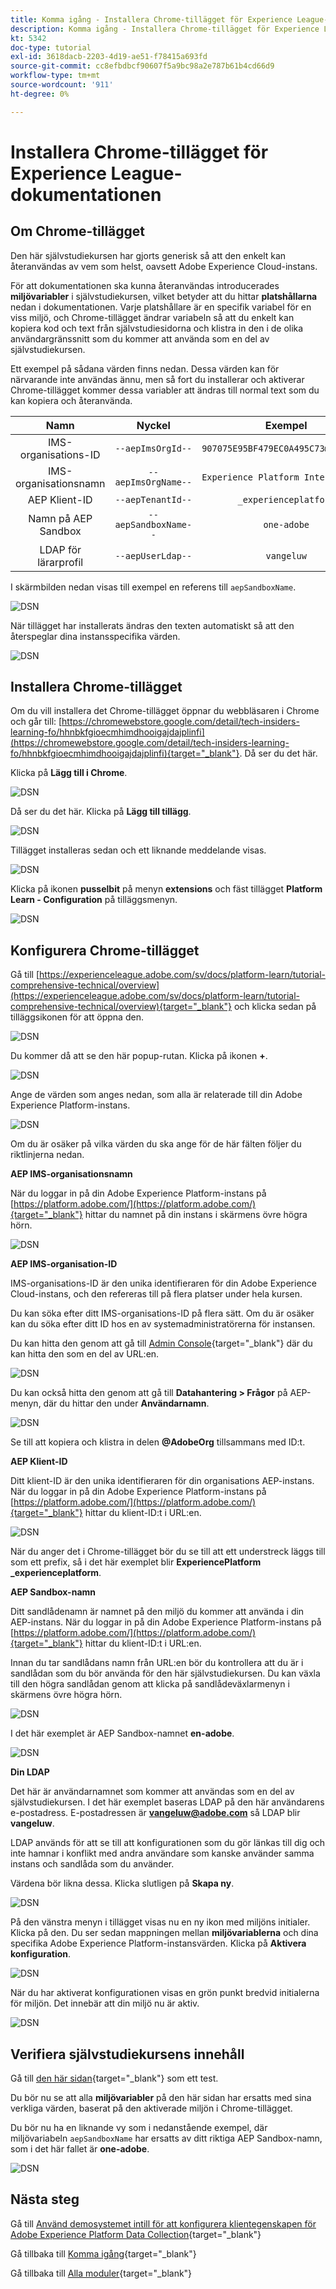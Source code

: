 ```yaml
---
title: Komma igång - Installera Chrome-tillägget för Experience League-dokumentationen
description: Komma igång - Installera Chrome-tillägget för Experience League-dokumentationen
kt: 5342
doc-type: tutorial
exl-id: 3618dacb-2203-4d19-ae51-f78415a693fd
source-git-commit: cc8efbdbcf90607f5a9bc98a2e787b61b4cd66d9
workflow-type: tm+mt
source-wordcount: '911'
ht-degree: 0%

---
```


# Installera Chrome-tillägget för Experience League-dokumentationen

## Om Chrome-tillägget

Den här självstudiekursen har gjorts generisk så att den enkelt kan återanvändas av vem som helst, oavsett Adobe Experience Cloud-instans.

För att dokumentationen ska kunna återanvändas introducerades **miljövariabler** i självstudiekursen, vilket betyder att du hittar **platshållarna** nedan i dokumentationen. Varje platshållare är en specifik variabel för en viss miljö, och Chrome-tillägget ändrar variabeln så att du enkelt kan kopiera kod och text från självstudiesidorna och klistra in den i de olika användargränssnitt som du kommer att använda som en del av självstudiekursen.

Ett exempel på sådana värden finns nedan. Dessa värden kan för närvarande inte användas ännu, men så fort du installerar och aktiverar Chrome-tillägget kommer dessa variabler att ändras till normal text som du kan kopiera och återanvända.

| Namn | Nyckel | Exempel |
|:-------------:| :---------------:| :---------------:|
| IMS-organisations-ID | `--aepImsOrgId--` | `907075E95BF479EC0A495C73@AdobeOrg` |
| IMS-organisationsnamn | `--aepImsOrgName--` | `Experience Platform International` |
| AEP Klient-ID | `--aepTenantId--` | `_experienceplatform` |
| Namn på AEP Sandbox | `--aepSandboxName--` | `one-adobe` |
| LDAP för lärarprofil | `--aepUserLdap--` | `vangeluw` |

I skärmbilden nedan visas till exempel en referens till `aepSandboxName`.

![DSN](./images/mod7before.png)

När tillägget har installerats ändras den texten automatiskt så att den återspeglar dina instansspecifika värden.

![DSN](./images/mod7.png)

## Installera Chrome-tillägget

Om du vill installera det Chrome-tillägget öppnar du webbläsaren i Chrome och går till: [https://chromewebstore.google.com/detail/tech-insiders-learning-fo/hhnbkfgioecmhimdhooigajdajplinfi](https://chromewebstore.google.com/detail/tech-insiders-learning-fo/hhnbkfgioecmhimdhooigajdajplinfi){target="_blank"}. Då ser du det här.

Klicka på **Lägg till i Chrome**.

![DSN](./images/c2.png)

Då ser du det här. Klicka på **Lägg till tillägg**.

![DSN](./images/c3.png)

Tillägget installeras sedan och ett liknande meddelande visas.

![DSN](./images/c4.png)

Klicka på ikonen **pusselbit** på menyn **extensions** och fäst tillägget **Platform Learn - Configuration** på tilläggsmenyn.

![DSN](./images/c6.png)

## Konfigurera Chrome-tillägget

Gå till [https://experienceleague.adobe.com/sv/docs/platform-learn/tutorial-comprehensive-technical/overview](https://experienceleague.adobe.com/sv/docs/platform-learn/tutorial-comprehensive-technical/overview){target="_blank"} och klicka sedan på tilläggsikonen för att öppna den.

![DSN](./images/tuthome.png)

Du kommer då att se den här popup-rutan. Klicka på ikonen **+**.

![DSN](./images/c7.png)

Ange de värden som anges nedan, som alla är relaterade till din Adobe Experience Platform-instans.

![DSN](./images/c8.png)

Om du är osäker på vilka värden du ska ange för de här fälten följer du riktlinjerna nedan.

**AEP IMS-organisationsnamn**

När du loggar in på din Adobe Experience Platform-instans på [https://platform.adobe.com/](https://platform.adobe.com/){target="_blank"} hittar du namnet på din instans i skärmens övre högra hörn.

![DSN](./images/aepname.png)

**AEP IMS-organisation-ID**

IMS-organisations-ID är den unika identifieraren för din Adobe Experience Cloud-instans, och den refereras till på flera platser under hela kursen.

Du kan söka efter ditt IMS-organisations-ID på flera sätt. Om du är osäker kan du söka efter ditt ID hos en av systemadministratörerna för instansen.

Du kan hitta den genom att gå till [Admin Console](https://adminconsole.adobe.com/){target="_blank"} där du kan hitta den som en del av URL:en.

![DSN](./images/aepid1.png)

Du kan också hitta den genom att gå till **Datahantering > Frågor** på AEP-menyn, där du hittar den under **Användarnamn**.

![DSN](./images/aepid2.png)

Se till att kopiera och klistra in delen **@AdobeOrg** tillsammans med ID:t.

**AEP Klient-ID**

Ditt klient-ID är den unika identifieraren för din organisations AEP-instans. När du loggar in på din Adobe Experience Platform-instans på [https://platform.adobe.com/](https://platform.adobe.com/){target="_blank"} hittar du klient-ID:t i URL:en.

![DSN](./images/aeptenantid.png)

När du anger det i Chrome-tillägget bör du se till att ett understreck läggs till som ett prefix, så i det här exemplet blir **ExperiencePlatform** **_experienceplatform**.

**AEP Sandbox-namn**

Ditt sandlådenamn är namnet på den miljö du kommer att använda i din AEP-instans. När du loggar in på din Adobe Experience Platform-instans på [https://platform.adobe.com/](https://platform.adobe.com/){target="_blank"} hittar du klient-ID:t i URL:en.

Innan du tar sandlådans namn från URL:en bör du kontrollera att du är i sandlådan som du bör använda för den här självstudiekursen. Du kan växla till den högra sandlådan genom att klicka på sandlådeväxlarmenyn i skärmens övre högra hörn.

![DSN](./images/aepsandboxsw.png)

I det här exemplet är AEP Sandbox-namnet **en-adobe**.

![DSN](./images/aepsname.png)

**Din LDAP**

Det här är användarnamnet som kommer att användas som en del av självstudiekursen. I det här exemplet baseras LDAP på den här användarens e-postadress. E-postadressen är **vangeluw@adobe.com** så LDAP blir **vangeluw**.

LDAP används för att se till att konfigurationen som du gör länkas till dig och inte hamnar i konflikt med andra användare som kanske använder samma instans och sandlåda som du använder.

Värdena bör likna dessa.
Klicka slutligen på **Skapa ny**.

![DSN](./images/c8a.png)

På den vänstra menyn i tillägget visas nu en ny ikon med miljöns initialer. Klicka på den. Du ser sedan mappningen mellan **miljövariablerna** och dina specifika Adobe Experience Platform-instansvärden. Klicka på **Aktivera konfiguration**.

![DSN](./images/c9.png)

När du har aktiverat konfigurationen visas en grön punkt bredvid initialerna för miljön. Det innebär att din miljö nu är aktiv.

![DSN](./images/c10.png)

## Verifiera självstudiekursens innehåll

Gå till [den här sidan](https://experienceleague.adobe.com/sv/docs/platform-learn/tutorial-one-adobe/activation/dc/dc13/ex2){target="_blank"} som ett test.

Du bör nu se att alla **miljövariabler** på den här sidan har ersatts med sina verkliga värden, baserat på den aktiverade miljön i Chrome-tillägget.

Du bör nu ha en liknande vy som i nedanstående exempel, där miljövariabeln `aepSandboxName` har ersatts av ditt riktiga AEP Sandbox-namn, som i det här fallet är **one-adobe**.

![DSN](./images/mod7.png)

## Nästa steg

Gå till [Använd demosystemet intill för att konfigurera klientegenskapen för Adobe Experience Platform Data Collection](./ex2.md){target="_blank"}

Gå tillbaka till [Komma igång](./getting-started.md){target="_blank"}

Gå tillbaka till [Alla moduler](./../../../overview.md){target="_blank"}
